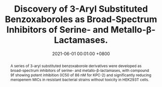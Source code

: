 ---
title:          "Discovery of 3-Aryl Substituted Benzoxaboroles as Broad-Spectrum Inhibitors of Serine- and Metallo-β-Lactamases."
date:           2021-06-01 00:01:00 +0800
selected:       false
pub:            "Bioorganic & Medicinal Chemistry Letters"
pub_date:       "2021"
abstract: >-
  A series of 3-aryl substituted benzoxaborole derivatives were developed as broad-spectrum inhibitors of serine- and metallo-β-lactamases, with compound 9f showing potent inhibition (IC50 of 86 nM for KPC-2) and significantly reducing meropenem MICs in resistant bacterial strains without toxicity in HEK293T cells.
cover:          /assets/images/covers/2021-4-cover.jpg
authors:
- Yan, Y.-H.
- Li, Z.-F.
- Ning, X.-L.
- Deng, J.
- Yu, J.-L.
- Li, G.-B.#
links:
  Paper: https://www.sciencedirect.com/science/article/pii/S0960894X21001827
---